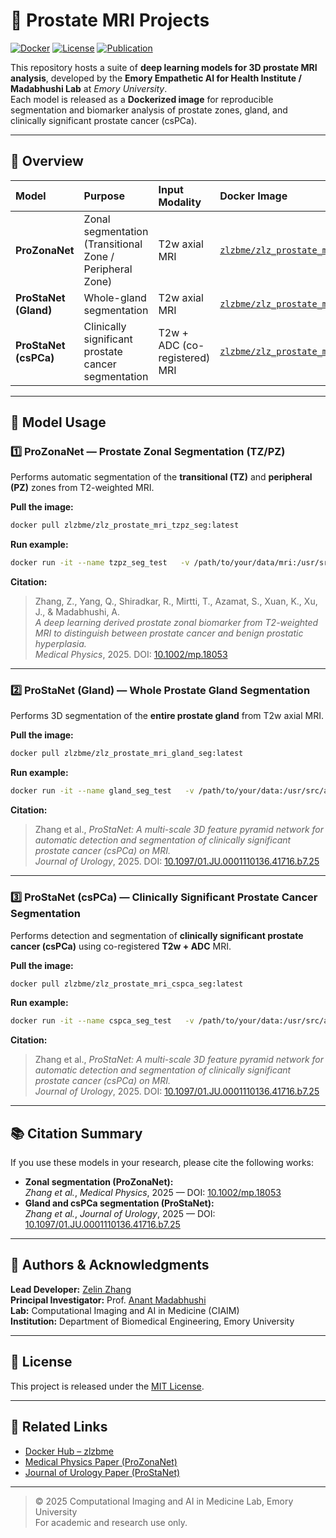 # 🧠 Prostate MRI Projects

[![Docker](https://img.shields.io/badge/Docker-ready-blue)](https://hub.docker.com/u/zlzbme)
[![License](https://img.shields.io/badge/license-MIT-green)]()
[![Publication](https://img.shields.io/badge/DOI-10.1002/mp.18053-blue)](https://aapm.onlinelibrary.wiley.com/doi/10.1002/mp.18053)

This repository hosts a suite of **deep learning models for 3D prostate MRI analysis**, developed by the **Emory Empathetic AI for Health Institute / Madabhushi Lab** at *Emory University*.  
Each model is released as a **Dockerized image** for reproducible segmentation and biomarker analysis of prostate zones, gland, and clinically significant prostate cancer (csPCa).

---

## 🧩 Overview

| Model | Purpose | Input Modality | Docker Image | Citation |
|:------|:---------|:---------------|:--------------|:----------|
| **ProZonaNet** | Zonal segmentation (Transitional Zone / Peripheral Zone) | T2w axial MRI | [`zlzbme/zlz_prostate_mri_tzpz_seg`](https://hub.docker.com/r/zlzbme/zlz_prostate_mri_tzpz_seg) | *Zhang et al.*, *Medical Physics*, 2025 ([DOI: 10.1002/mp.18053](https://aapm.onlinelibrary.wiley.com/doi/10.1002/mp.18053)) |
| **ProStaNet (Gland)** | Whole-gland segmentation | T2w axial MRI | [`zlzbme/zlz_prostate_mri_gland_seg`](https://hub.docker.com/r/zlzbme/zlz_prostate_mri_gland_seg) | *Zhang et al.*, *J. Urology*, 2025 ([DOI: 10.1097/01.JU.0001110136.41716.b7.25](https://www.auajournals.org/doi/abs/10.1097/01.JU.0001110136.41716.b7.25)) |
| **ProStaNet (csPCa)** | Clinically significant prostate cancer segmentation | T2w + ADC (co-registered) MRI | [`zlzbme/zlz_prostate_mri_cspca_seg`](https://hub.docker.com/r/zlzbme/zlz_prostate_mri_cspca_seg) | *Zhang et al.*, *J. Urology*, 2025 ([DOI: 10.1097/01.JU.0001110136.41716.b7.25](https://www.auajournals.org/doi/abs/10.1097/01.JU.0001110136.41716.b7.25)) |

---

## 🧪 Model Usage

### 1️⃣ ProZonaNet — Prostate Zonal Segmentation (TZ/PZ)

Performs automatic segmentation of the **transitional (TZ)** and **peripheral (PZ)** zones from T2-weighted MRI.

**Pull the image:**
```bash
docker pull zlzbme/zlz_prostate_mri_tzpz_seg:latest
```

**Run example:**
```bash
docker run -it --name tzpz_seg_test   -v /path/to/your/data/mri:/usr/src/app/data   zlzbme/zlz_prostate_mri_tzpz_seg   --Data_dir /usr/src/app/data
```

**Citation:**
> Zhang, Z., Yang, Q., Shiradkar, R., Mirtti, T., Azamat, S., Xuan, K., Xu, J., & Madabhushi, A.  
> *A deep learning derived prostate zonal biomarker from T2-weighted MRI to distinguish between prostate cancer and benign prostatic hyperplasia.*  
> *Medical Physics*, 2025. DOI: [10.1002/mp.18053](https://aapm.onlinelibrary.wiley.com/doi/10.1002/mp.18053)

---

### 2️⃣ ProStaNet (Gland) — Whole Prostate Gland Segmentation

Performs 3D segmentation of the **entire prostate gland** from T2w axial MRI.

**Pull the image:**
```bash
docker pull zlzbme/zlz_prostate_mri_gland_seg:latest
```

**Run example:**
```bash
docker run -it --name gland_seg_test   -v /path/to/your/data:/usr/src/app/data   zlzbme/zlz_prostate_mri_gland_seg   --Data_dir /usr/src/app/data
```

**Citation:**  
> Zhang et al., *ProStaNet: A multi-scale 3D feature pyramid network for automatic detection and segmentation of clinically significant prostate cancer (csPCa) on MRI.*  
> *Journal of Urology*, 2025. DOI: [10.1097/01.JU.0001110136.41716.b7.25](https://www.auajournals.org/doi/abs/10.1097/01.JU.0001110136.41716.b7.25)

---

### 3️⃣ ProStaNet (csPCa) — Clinically Significant Prostate Cancer Segmentation

Performs detection and segmentation of **clinically significant prostate cancer (csPCa)** using co-registered **T2w + ADC** MRI.

**Pull the image:**
```bash
docker pull zlzbme/zlz_prostate_mri_cspca_seg:latest
```

**Run example:**
```bash
docker run -it --name cspca_seg_test   -v /path/to/your/data:/usr/src/app/data   zlzbme/zlz_prostate_mri_cspca_seg   --Data_dir /usr/src/app/data
```

**Citation:**  
> Zhang et al., *ProStaNet: A multi-scale 3D feature pyramid network for automatic detection and segmentation of clinically significant prostate cancer (csPCa) on MRI.*  
> *Journal of Urology*, 2025. DOI: [10.1097/01.JU.0001110136.41716.b7.25](https://www.auajournals.org/doi/abs/10.1097/01.JU.0001110136.41716.b7.25)

---

## 📚 Citation Summary

If you use these models in your research, please cite the following works:

- **Zonal segmentation (ProZonaNet):**  
  *Zhang et al.*, *Medical Physics*, 2025 — DOI: [10.1002/mp.18053](https://aapm.onlinelibrary.wiley.com/doi/10.1002/mp.18053)
- **Gland and csPCa segmentation (ProStaNet):**  
  *Zhang et al.*, *Journal of Urology*, 2025 — DOI: [10.1097/01.JU.0001110136.41716.b7.25](https://www.auajournals.org/doi/abs/10.1097/01.JU.0001110136.41716.b7.25)

---

## 🏥 Authors & Acknowledgments

**Lead Developer:** [Zelin Zhang](https://scholar.google.com/)  
**Principal Investigator:** Prof. [Anant Madabhushi](https://bme.emory.edu/people/faculty/madabhushi-anant.html)  
**Lab:** Computational Imaging and AI in Medicine (CIAIM)  
**Institution:** Department of Biomedical Engineering, Emory University  

---

## 📜 License

This project is released under the [MIT License](LICENSE).

---

## 🔗 Related Links

- [Docker Hub – zlzbme](https://hub.docker.com/u/zlzbme)
- [Medical Physics Paper (ProZonaNet)](https://aapm.onlinelibrary.wiley.com/doi/10.1002/mp.18053)
- [Journal of Urology Paper (ProStaNet)](https://www.auajournals.org/doi/abs/10.1097/01.JU.0001110136.41716.b7.25)

---

> © 2025 Computational Imaging and AI in Medicine Lab, Emory University  
> For academic and research use only.
























